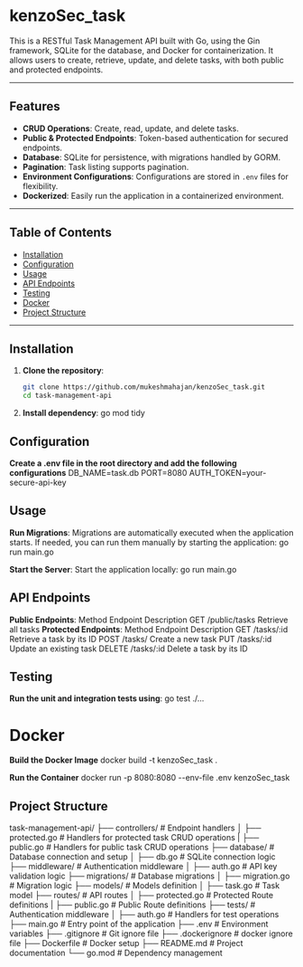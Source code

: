 # kenzoSec_task

This is a RESTful Task Management API built with Go, using the Gin framework, SQLite for the database, and Docker for containerization. It allows users to create, retrieve, update, and delete tasks, with both public and protected endpoints. 

---

## Features
- **CRUD Operations**: Create, read, update, and delete tasks.
- **Public & Protected Endpoints**: Token-based authentication for secured endpoints.
- **Database**: SQLite for persistence, with migrations handled by GORM.
- **Pagination**: Task listing supports pagination.
- **Environment Configurations**: Configurations are stored in `.env` files for flexibility.
- **Dockerized**: Easily run the application in a containerized environment.

---

## Table of Contents
- [Installation](#installation)
- [Configuration](#configuration)
- [Usage](#usage)
- [API Endpoints](#api-endpoints)
- [Testing](#testing)
- [Docker](#docker)
- [Project Structure](#project-structure)

---

## Installation

1. **Clone the repository**:
   ```bash
   git clone https://github.com/mukeshmahajan/kenzoSec_task.git
   cd task-management-api

2. **Install dependency**:
  go mod tidy

## Configuration

**Create a .env file in the root directory and add the following configurations**
  DB_NAME=task.db
  PORT=8080
  AUTH_TOKEN=your-secure-api-key

## Usage

**Run Migrations**:
Migrations are automatically executed when the application starts. If needed, you can run them manually by starting the application:
  go run main.go

**Start the Server**:
Start the application locally:
  go run main.go

## API Endpoints
  **Public Endpoints**:
  Method	 Endpoint	      Description
  GET	     /public/tasks	Retrieve all tasks
  **Protected Endpoints**:
  Method	 Endpoint	      Description
  GET	     /tasks/:id	    Retrieve a task by its ID
  POST	   /tasks/	      Create a new task
  PUT	     /tasks/:id   	Update an existing task
  DELETE	 /tasks/:id   	Delete a task by its ID

## Testing

**Run the unit and integration tests using**:
go test ./...

# Docker

**Build the Docker Image**
docker build -t kenzoSec_task .

**Run the Container**
docker run -p 8080:8080 --env-file .env kenzoSec_task

## Project Structure

task-management-api/
├── controllers/        # Endpoint handlers
│   ├── protected.go    # Handlers for protected task CRUD operations
|   ├── public.go       # Handlers for public task CRUD operations
├── database/           # Database connection and setup
│   ├── db.go           # SQLite connection logic
├── middleware/         # Authentication middleware
│   ├── auth.go         # API key validation logic
├── migrations/         # Database migrations
│   ├── migration.go    # Migration logic
├── models/             # Models definition
│   ├── task.go         # Task model
├── routes/             # API routes
│   ├── protected.go    # Protected Route definitions
|   ├── public.go       # Public Route definitions
├── tests/              # Authentication middleware
│   ├── auth.go         # Handlers for test operations
├── main.go             # Entry point of the application
├── .env                # Environment variables
├── .gitignore          # Git ignore file
├── .dockerignore       # docker ignore file
├── Dockerfile          # Docker setup
├── README.md           # Project documentation
└── go.mod              # Dependency management
